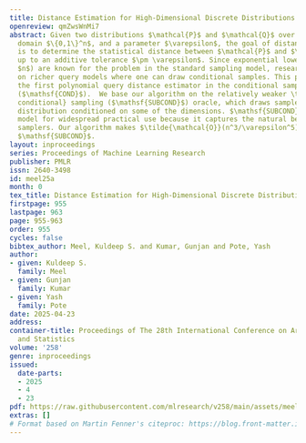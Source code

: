 ```yaml
---
title: Distance Estimation for High-Dimensional Discrete Distributions
openreview: qmZwsWnMi7
abstract: Given two distributions $\mathcal{P}$ and $\mathcal{Q}$ over a high-dimensional
  domain $\{0,1\}^n$, and a parameter $\varepsilon$, the goal of distance estimation
  is to determine the statistical distance between $\mathcal{P}$ and $\mathcal{Q}$,
  up to an additive tolerance $\pm \varepsilon$. Since exponential lower bounds (in
  $n$) are known for the problem in the standard sampling model, research has focused
  on richer query models where one can draw conditional samples. This paper presents
  the first polynomial query distance estimator in the conditional sampling model
  ($\mathsf{COND}$).  We base our algorithm on the relatively weaker \textit{subcube
  conditional} sampling ($\mathsf{SUBCOND}$) oracle, which draws samples from the
  distribution conditioned on some of the dimensions. $\mathsf{SUBCOND}$ is a promising
  model for widespread practical use because it captures the natural behavior of discrete
  samplers. Our algorithm makes $\tilde{\mathcal{O}}(n^3/\varepsilon^5)$ queries to
  $\mathsf{SUBCOND}$.
layout: inproceedings
series: Proceedings of Machine Learning Research
publisher: PMLR
issn: 2640-3498
id: meel25a
month: 0
tex_title: Distance Estimation for High-Dimensional Discrete Distributions
firstpage: 955
lastpage: 963
page: 955-963
order: 955
cycles: false
bibtex_author: Meel, Kuldeep S. and Kumar, Gunjan and Pote, Yash
author:
- given: Kuldeep S.
  family: Meel
- given: Gunjan
  family: Kumar
- given: Yash
  family: Pote
date: 2025-04-23
address:
container-title: Proceedings of The 28th International Conference on Artificial Intelligence
  and Statistics
volume: '258'
genre: inproceedings
issued:
  date-parts:
  - 2025
  - 4
  - 23
pdf: https://raw.githubusercontent.com/mlresearch/v258/main/assets/meel25a/meel25a.pdf
extras: []
# Format based on Martin Fenner's citeproc: https://blog.front-matter.io/posts/citeproc-yaml-for-bibliographies/
---
```

